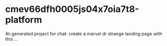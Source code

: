 # cmev66dfh0005js04x7oia7t8-platform
AI-generated project for chat: create a marvel dr strange landing page with this ...
